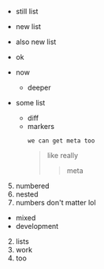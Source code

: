  - still
   list


 - new list
 * also new list
 - ok

 - now

   - deeper

 - some list
   * diff
   * markers
     ```
     we can get meta too
     ```
     > like
     > really
     >> meta

5. numbered
 1. nested
 3. numbers don't matter lol

 * mixed
 * development
2. lists
3. work
4. too